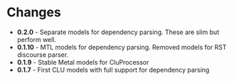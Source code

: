 # Changes
* **0.2.0** - Separate models for dependency parsing. These are slim but perform well.
* **0.1.10** - MTL models for dependency parsing. Removed models for RST discourse parser.
* **0.1.9** - Stable Metal models for CluProcessor
* **0.1.7** - First CLU models with full support for dependency parsing

